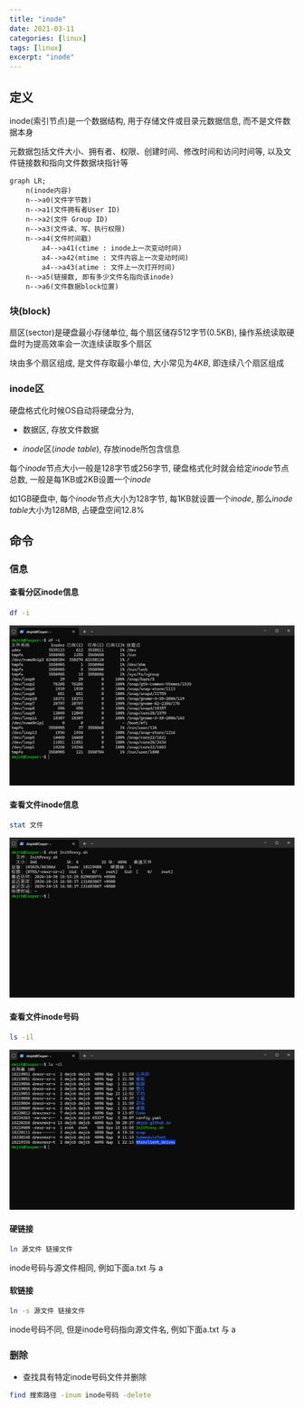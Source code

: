 ```yaml
---
title: "inode"
date: 2021-03-11
categories: [linux]
tags: [linux]
excerpt: "inode"
---
```


## 定义

inode(索引节点)是一个数据结构, 用于存储文件或目录元数据信息, 而不是文件数据本身

元数据包括文件大小、拥有者、权限、创建时间、修改时间和访问时间等, 以及文件链接数和指向文件数据块指针等

```mermaid
graph LR;
    n(inode内容)
    n-->a0(文件字节数)
    n-->a1(文件拥有者User ID)
    n-->a2(文件 Group ID)
    n-->a3(文件读、写、执行权限)
    n-->a4(文件时间戳)
        a4-->a41(ctime : inode上一次变动时间)
        a4-->a42(mtime : 文件内容上一次变动时间)
        a4-->a43(atime : 文件上一次打开时间)
    n-->a5(链接数, 即有多少文件名指向该inode)
    n-->a6(文件数据block位置)
```

### 块(block)

扇区(sector)是硬盘最小存储单位, 每个扇区储存$512$字节(0.5KB), 操作系统读取硬盘时为提高效率会一次连续读取多个扇区

块由多个扇区组成, 是文件存取最小单位, 大小常见为$4KB$, 即连续八个扇区组成

### inode区

硬盘格式化时候OS自动将硬盘分为,

- 数据区, 存放文件数据

- $inode$区($inode$ $table$), 存放inode所包含信息

每个$inode$节点大小一般是128字节或256字节, 硬盘格式化时就会给定$inode$节点总数, 一般是每1KB或2KB设置一个$inode$

如1GB硬盘中, 每个$inode$节点大小为128字节, 每1KB就设置一个$inode$, 那么$inode$ $table$大小为128MB, 占硬盘空间12.8\%

## 命令

### 信息

#### 查看分区inode信息
 
```sh
df -i
```

![](/assets/image/20241109_164256.jpg)

#### 查看文件inode信息
 
```sh
stat 文件
```

![](/assets/image/20241109_164327.jpg)

#### 查看文件inode号码
 
```sh
ls -il
```

![](/assets/image/20241109_164400.jpg)

#### 硬链接

```sh
ln 源文件 链接文件
```

inode号码与源文件相同, 例如下面a.txt 与 a

#### 软链接

```sh
ln -s 源文件 链接文件
```

inode号码不同, 但是inode号码指向源文件名, 例如下面a.txt 与 a

### 删除

- 查找具有特定inode号码文件并删除

```sh
find 搜索路径 -inum inode号码 -delete
```